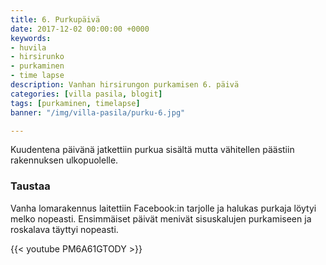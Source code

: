 ```yaml
---
title: 6. Purkupäivä
date: 2017-12-02 00:00:00 +0000
keywords:
- huvila
- hirsirunko
- purkaminen
- time lapse
description: Vanhan hirsirungon purkamisen 6. päivä
categories: [villa pasila, blogit]
tags: [purkaminen, timelapse]
banner: "/img/villa-pasila/purku-6.jpg"

---
```


Kuudentena päivänä jatkettiin purkua sisältä mutta vähitellen päästiin rakennuksen ulkopuolelle. 

### Taustaa

Vanha lomarakennus laitettiin Facebook:in tarjolle ja halukas purkaja löytyi melko nopeasti. Ensimmäiset päivät menivät sisuskalujen purkamiseen ja roskalava täyttyi nopeasti. 

{{< youtube PM6A61GTODY >}}



